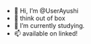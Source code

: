 - 👋 Hi, I’m @UserAyushi
- 👀 think out of box
- 🌱 I’m currently studying.
- 📫 available on linked!

<!---
UserAyushi/UserAyushi is a ✨ special ✨ repository because its `README.md` (this file) appears on your GitHub profile.
You can click the Preview link to take a look at your changes.
--->
